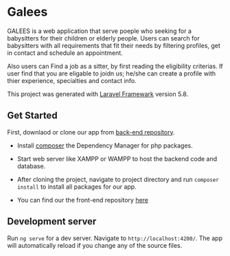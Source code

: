 # Galees

GALEES is a web application that serve poeple who seeking for a babysitters for their children or elderly people. Users can search for babysitters with all requirements that fit their needs by filtering profiles, get in contact and schedule an appointment. 

Also users can Find a job as a sitter, by first reading the eligibility criterias. If user find that you are eligable to joidn us; he/she can create a profile with thier experience, specialties and contact info.

This project was generated with [Laravel Framewark](https://laravel.com) version 5.8.

## Get Started

First, downlaod or clone our app from [back-end repository](https://github.com/AbdullahMuhammed5/Galees-backend.git).

- Install [composer](https://getcomposer.org/) the Dependency Manager for php packages.

- Start web server like XAMPP or WAMPP to host the backend code and database. 

- After cloning the project, navigate to project directory and run `composer install` to install all packages for our app.

- You can find our the front-end repository [here](https://github.com/AbdullahMuhammed5/Galees-dev.git)

## Development server

Run `ng serve` for a dev server. Navigate to `http://localhost:4200/`. The app will automatically reload if you change any of the source files.




